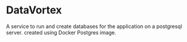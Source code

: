 # DataVortex

A service to run and create databases for the application on a postgresql server. created using Docker Postgres image.

